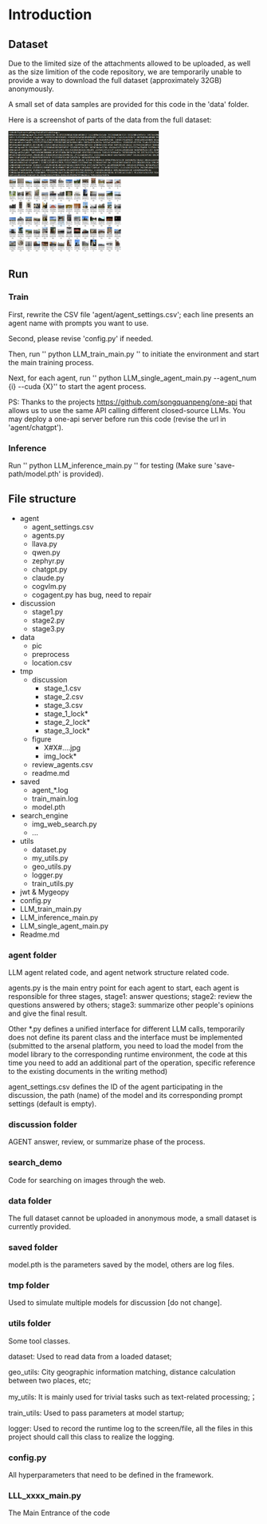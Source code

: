 # Introduction

## Dataset

Due to the limited size of the attachments allowed to be uploaded, as well as the size limition of the code repository, we are temporarily unable to provide a way to download the full dataset (approximately 32GB) anonymously. 

A small set of data samples are provided for this code in the 'data' folder.

Here is a screenshot of parts of the data from the full dataset:
<p float="left">
  <img src="figs/001.png" width="60%" />
  <img src="figs/002.png" width="45%" />
</p>

## Run

### Train

First, rewrite the CSV file 'agent/agent_settings.csv'; each line presents an agent name with prompts you want to use.

Second, please revise 'config.py' if needed.

Then, run '' python LLM_train_main.py '' to initiate the environment and start the main training process.

Next, for each agent, run '' python LLM_single_agent_main.py --agent_num {i} --cuda {X}'' to start the agent process.

PS: Thanks to the projects https://github.com/songquanpeng/one-api that allows us to use the same API calling different closed-source LLMs. You may deploy a one-api server before run this code (revise the url in 'agent/chatgpt').

### Inference

Run '' python LLM_inference_main.py '' for testing (Make sure 'save-path/model.pth' is provided).

## File structure

+ agent
    - agent_settings.csv
    - agents.py
    - llava.py
    - qwen.py
    - zephyr.py
    - chatgpt.py
    - claude.py
    - cogvlm.py
    - cogagent.py has bug, need to repair
+ discussion
    - stage1.py
    - stage2.py
    - stage3.py
+ data
    - pic
    - preprocess
    - location.csv
+ tmp
    - discussion
        * stage_1.csv
        * stage_2.csv
        * stage_3.csv
        * stage_1_lock*
        * stage_2_lock*
        * stage_3_lock*
    - figure
        - X#X#....jpg
        - img_lock*
    - review_agents.csv
    - readme.md
+ saved
    - agent_*.log
    - train_main.log
    - model.pth
+ search_engine
    - img_web_search.py
    - ...
+ utils
    - dataset.py
    - my_utils.py
    - geo_utils.py
    - logger.py
    - train_utils.py
+ jwt & Mygeopy
+ config.py
+ LLM_train_main.py
+ LLM_inference_main.py
+ LLM_single_agent_main.py
+ Readme.md

### agent folder

LLM agent related code, and agent network structure related code.

agents.py is the main entry point for each agent to start, each agent is responsible for three stages, stage1: answer questions; stage2: review the questions answered by others; stage3: summarize other people's opinions and give the final result.

Other *.py defines a unified interface for different LLM calls, temporarily does not define its parent class and the interface must be implemented (submitted to the arsenal platform, you need to load the model from the model library to the corresponding runtime environment, the code at this time you need to add an additional part of the operation, specific reference to the existing documents in the writing method)

agent_settings.csv defines the ID of the agent participating in the discussion, the path (name) of the model and its corresponding prompt settings (default is empty).

### discussion folder

AGENT answer, review, or summarize phase of the process.

### search_demo

Code for searching on images through the web.

### data folder

The full dataset cannot be uploaded in anonymous mode, a small dataset is currently provided.

### saved folder

model.pth is the parameters saved by the model, others are log files.

### tmp folder

Used to simulate multiple models for discussion [do not change].

### utils folder
Some tool classes.

dataset: Used to read data from a loaded dataset;

geo_utils: City geographic information matching, distance calculation between two places, etc;

my_utils: It is mainly used for trivial tasks such as text-related processing;；

train_utils: Used to pass parameters at model startup;

logger: Used to record the runtime log to the screen/file, all the files in this project should call this class to realize the logging.

### config.py

All hyperparameters that need to be defined in the framework.

### LLL_xxxx_main.py

The Main Entrance of the code